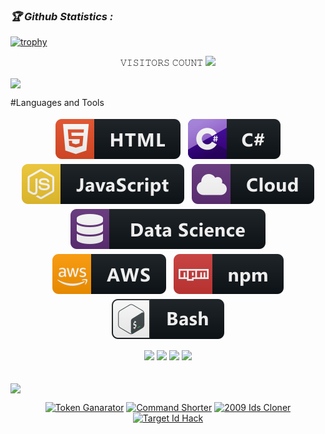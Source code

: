 <h3><b><i>🏆 Github Statistics :</i></b></h3>
<a href="https://github.com/Mr-Beta-Version"><img title="trophy" src="https://github-profile-trophy.vercel.app/?username=Mr-Beta-Version&theme=monokai"></a>
</p>  
<p align="center"> 
 𝚅𝙸𝚂𝙸𝚃𝙾𝚁𝚂 𝙲𝙾𝚄𝙽𝚃
 <img src="https://profile-counter.glitch.me/Mr-Beta-Version/count.svg" />
</p>

<img align="center" src="https://github-readme-stats.anuraghazra1.vercel.app/api/top-langs/?username=Mr-Beta-Version&layout=compact&theme=chartreuse-dark" />
<p align="center"> 

#Languages and Tools
</p>

<p align="center">
<img src="https://raw.githubusercontent.com/8bithemant/8bithemant/master/svg/dev/languages/html.svg" alt="Twitter" style="vertical-align:top; margin:4px"> <img src="https://raw.githubusercontent.com/8bithemant/8bithemant/master/svg/dev/languages/csharp.svg"alt="Twitter" style="vertical-align:top; margin:4px"> <img src="https://raw.githubusercontent.com/8bithemant/8bithemant/master/svg/dev/languages/js.svg" alt="Twitter" style="vertical-align:top; margin:4px"> <img src="https://raw.githubusercontent.com/8bithemant/8bithemant/master/svg/dev/misc/cloud.svg" alt="Twitter" style="vertical-align:top; margin:4px"> <img src="https://raw.githubusercontent.com/8bithemant/8bithemant/master/svg/dev/misc/datascience.svg" alt="Twitter" style="vertical-align:top; margin:4px"> <img src="https://raw.githubusercontent.com/8bithemant/8bithemant/master/svg/dev/services/aws.svg" alt="Twitter" style="vertical-align:top; margin:4px"> <img src="https://raw.githubusercontent.com/8bithemant/8bithemant/master/svg/dev/services/npm.svg" alt="Twitter" style="vertical-align:top; margin:4px"> <img src="https://raw.githubusercontent.com/8bithemant/8bithemant/master/svg/dev/tools/bash.svg" alt="Twitter" style="vertical-align:top; margin:4px">
 </p>

<p align="center">
<code><a href="https://www.python.org/" target="_blank"><img height="50" src="https://www.vectorlogo.zone/logos/python/python-ar21.svg"></a></code>
<code><a href="https://www.linux.org/" target="_blank"><img height="50" src="https://www.vectorlogo.zone/logos/linux/linux-ar21.svg"></a></code>
<code><a href="https://reactjs.org/" target="_blank"><img height="50" src="https://www.vectorlogo.zone/logos/reactjs/reactjs-ar21.svg"></a></code>
<code><a href="https://www.docker.com/" target="_blank"><img height="50" src="https://www.vectorlogo.zone/logos/docker/docker-official.svg"></a></code>
<br/><br/>
</p>

<img align="center" src="https://github-readme-stats.anuraghazra1.vercel.app/api/pin/?username=Mr-Beta-Version&repo=BetaPaid&theme=chartreuse-dark" />
<p align="center">
<a href="https://github.com/Mr-Beta-Version/BetaPaid"><img title="Token Ganarator" src="https://github-readme-stats.vercel.app/api/pin/?username=Mr-Beta-Version&repo=Token&theme=vision-friendly-dark"></a>
<a href="https://github.com/Mr-Beta-Version/Short"><img title="Command Shorter" src="https://github-readme-stats.vercel.app/api/pin/?username=Mr-Beta-Version&repo=Short&theme=dark"></a>
<a href="https://github.com/Mr-Beta-Version/Number"><img title="2009 Ids Cloner" src="https://github-readme-stats.vercel.app/api/pin/?username=Mr-Beta-Version&repo=B009&theme=vision-friendly-dark"></a>
<a href="https://github.com/Mr-Beta-Version/Master"><img title="Target Id Hack" src="https://github-readme-stats.vercel.app/api/pin/?username=Mr-Beta-Version&repo=Master&theme=tokyonight"></a>
</p>
